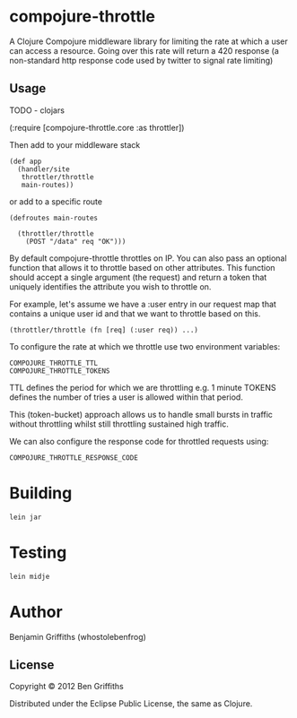 # compojure-throttle

A Clojure Compojure middleware library for limiting the rate at which a user
can access a resource. Going over this rate will return a 420 response (a non-standard
http response code used by twitter to signal rate limiting)

## Usage

TODO - clojars

(:require [compojure-throttle.core :as throttler])

Then add to your middleware stack

    (def app
      (handler/site
       throttler/throttle
       main-routes))

or add to a specific route

    (defroutes main-routes

      (throttler/throttle
        (POST "/data" req "OK")))

By default compojure-throttle throttles on IP. You can also pass an optional function
that allows it to throttle based on other attributes. This function should accept a
single argument (the request) and return a token that uniquely identifies the attribute you wish to throttle on.

For example, let's assume we have a :user entry in our request map that contains a
unique user id and that we want to throttle based on this.

    (throttler/throttle (fn [req] (:user req)) ...)

To configure the rate at which we throttle use two environment variables:

    COMPOJURE_THROTTLE_TTL
    COMPOJURE_THROTTLE_TOKENS

TTL defines the period for which we are throttling e.g. 1 minute
TOKENS defines the number of tries a user is allowed within that period.

This (token-bucket) approach allows us to handle small bursts in traffic without
throttling whilst still throttling sustained high traffic.

We can also configure the response code for throttled requests using:

    COMPOJURE_THROTTLE_RESPONSE_CODE

# Building #

`lein jar`

# Testing #

`lein midje`

# Author #

Benjamin Griffiths (whostolebenfrog)

## License

Copyright © 2012 Ben Griffiths

Distributed under the Eclipse Public License, the same as Clojure.
